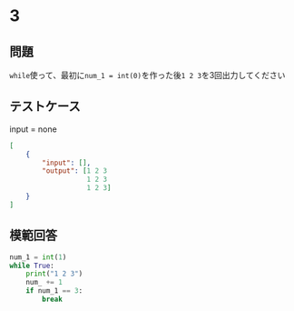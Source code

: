 # 3

## 問題

`while`使って、最初に`num_1 = int(0)`を作った後`1 2 3`を3回出力してください

## テストケース
input = none
```json
[
	{
		"input": [],
		"output": [1 2 3
				   1 2 3
				   1 2 3]
	}
]
```

## 模範回答
```python
num_1 = int(1) 
while True:
	print("1 2 3")
	num_ += 1
	if num_1 == 3:
		break
```